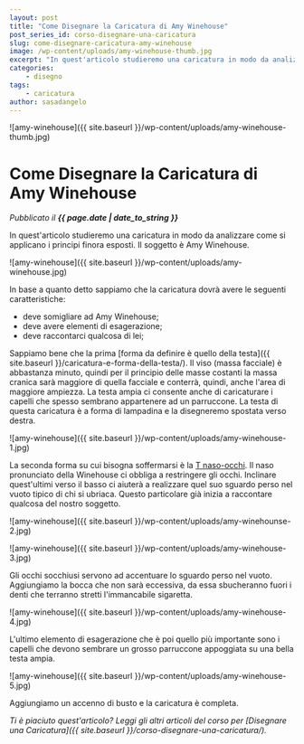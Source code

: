 ```yaml
---
layout: post
title: "Come Disegnare la Caricatura di Amy Winehouse"
post_series_id: corso-disegnare-una-caricatura
slug: come-disegnare-caricatura-amy-winehouse
image: /wp-content/uploads/amy-winehouse-thumb.jpg
excerpt: "In quest'articolo studieremo una caricatura in modo da analizzare come si applicano i principi finora esposti."
categories:
    - disegno
tags:
    - caricatura
author: sasadangelo
---
```


![amy-winehouse]({{ site.baseurl }}/wp-content/uploads/amy-winehouse-thumb.jpg)

# Come Disegnare la Caricatura di Amy Winehouse
_Pubblicato il **{{ page.date | date_to_string }}**_

In quest'articolo studieremo una caricatura in modo da analizzare come si applicano i principi finora esposti. Il soggetto è Amy Winehouse.

![amy-winehouse]({{ site.baseurl }}/wp-content/uploads/amy-winehouse.jpg)

In base a quanto detto sappiamo che la caricatura dovrà avere le seguenti caratteristiche:

- deve somigliare ad Amy Winehouse;
- deve avere elementi di esagerazione;
- deve raccontarci qualcosa di lei;

Sappiamo bene che la prima [forma da definire è quello della testa]({{ site.baseurl }}/caricatura-e-forma-della-testa/). Il viso (massa facciale) è abbastanza minuto, quindi per il principio delle masse costanti la massa cranica sarà maggiore di quella facciale e conterrà, quindi, anche l'area di maggiore ampiezza. La testa ampia ci consente anche di caricaturare i capelli che spesso sembrano appartenere ad un parruccone. La testa di questa caricatura è a forma di lampadina e la disegneremo spostata verso destra.

![amy-winehouse]({{ site.baseurl }}/wp-content/uploads/amy-winehouse-1.jpg)

La seconda forma su cui bisogna soffermarsi è la [T naso-occhi](/caricatura-deformazioni-naso-occhi/). Il naso pronunciato della Winehouse ci obbliga a restringere gli occhi. Inclinare quest'ultimi verso il basso ci aiuterà a realizzare quel suo sguardo perso nel vuoto tipico di chi si ubriaca. Questo particolare già inizia a raccontare qualcosa del nostro soggetto.

![amy-winehouse]({{ site.baseurl }}/wp-content/uploads/amy-winehounse-2.jpg) 

![amy-winehouse]({{ site.baseurl }}/wp-content/uploads/amy-winehouse-3.jpg)

Gli occhi socchiusi servono ad accentuare lo sguardo perso nel vuoto. Aggiungiamo la bocca che non sarà eccessiva, da essa sbucheranno fuori i denti che terranno stretti l'immancabile sigaretta.

![amy-winehouse]({{ site.baseurl }}/wp-content/uploads/amy-winehouse-4.jpg)

L'ultimo elemento di esagerazione che è poi quello più importante sono i capelli che devono sembrare un grosso parruccone appoggiata su una bella testa ampia.

![amy-winehouse]({{ site.baseurl }}/wp-content/uploads/amy-winehouse-5.jpg)

Aggiungiamo un accenno di busto e la caricatura è completa.

_Ti è piaciuto quest'articolo? Leggi gli altri articoli del corso per [Disegnare una Caricatura]({{ site.baseurl }}/corso-disegnare-una-caricatura/)._
